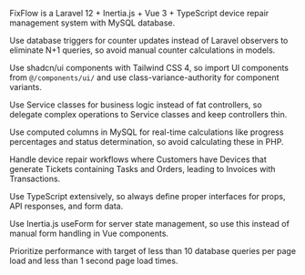 FixFlow is a Laravel 12 + Inertia.js + Vue 3 + TypeScript device repair management system with MySQL database.

Use database triggers for counter updates instead of Laravel observers to eliminate N+1 queries, so avoid manual counter calculations in models.

Use shadcn/ui components with Tailwind CSS 4, so import UI components from `@/components/ui/` and use class-variance-authority for component variants.

Use Service classes for business logic instead of fat controllers, so delegate complex operations to Service classes and keep controllers thin.

Use computed columns in MySQL for real-time calculations like progress percentages and status determination, so avoid calculating these in PHP.

Handle device repair workflows where Customers have Devices that generate Tickets containing Tasks and Orders, leading to Invoices with Transactions.

Use TypeScript extensively, so always define proper interfaces for props, API responses, and form data.

Use Inertia.js useForm for server state management, so use this instead of manual form handling in Vue components.

Prioritize performance with target of less than 10 database queries per page load and less than 1 second page load times.
